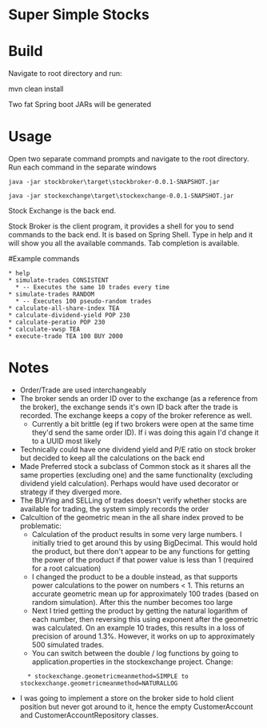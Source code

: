 # Super Simple Stocks

# Build

Navigate to root directory and run:

mvn clean install

Two fat Spring boot JARs will be generated

# Usage

Open two separate command prompts and navigate to the root directory. Run each command in the separate windows

```
java -jar stockbroker\target\stockbroker-0.0.1-SNAPSHOT.jar

java -jar stockexchange\target\stockexchange-0.0.1-SNAPSHOT.jar
```

Stock Exchange is the back end.

Stock Broker is the client program, it provides a shell for you to send commands to the back end. It is based on Spring Shell. Type in help and it will show you all the available commands. Tab completion is available.

#Example commands
```
* help
* simulate-trades CONSISTENT
  * -- Executes the same 10 trades every time
* simulate-trades RANDOM
  * -- Executes 100 pseudo-random trades
* calculate-all-share-index TEA
* calculate-dividend-yield POP 230
* calculate-peratio POP 230
* calculate-vwsp TEA
* execute-trade TEA 100 BUY 2000
```

# Notes

* Order/Trade are used interchangeably
* The broker sends an order ID over to the exchange (as a reference from the broker), the exchange sends it's own ID back after the trade is recorded. The exchange keeps a copy of the broker reference as well.
  * Currently a bit brittle (eg if two brokers were open at the same time they'd send the same order ID). If i was doing this again I'd change it to a UUID most likely
* Technically could have one dividend yield and P/E ratio on stock broker but decided to keep all the calculations on the back end
* Made Preferred stock a subclass of Common stock as it shares all the same properties (excluding one) and the same functionality (excluding dividend yield calculation). Perhaps would have used decorator or strategy if they diverged more.
* The BUYing and SELLing of trades doesn't verify whether stocks are available for trading, the system simply records the order
* Calcultion of the geometric mean in the all share index proved to be problematic: 
  * Calculation of the product results in some very large numbers. I initially tried to get around this by using BigDecimal. This would hold the product, but there don't appear to be any functions for getting the power of the product if that power value is less than 1 (required for a root calcuation)
  * I changed the product to be a double instead, as that supports power calculations to the power on numbers < 1. This returns an accurate geometric mean up for approximately 100 trades (based on random simulation). After this the number becomes too large 
  * Next I tried getting the product by getting the natural logarithm of each number, then reversing this using exponent after the geometric was calculated. On an example 10 trades, this results in a loss of precision of around 1.3%. However, it works on up to approximately 500 simulated trades.
  * You can switch between the double / log functions by going to application.properties in the stockexchange project. Change:
  ```
    * stockexchange.geometricmeanmethod=SIMPLE to stockexchange.geometricmeanmethod=NATURALLOG
    ```
- I was going to implement a store on the broker side to hold client position but never got around to it, hence the empty CustomerAccount and CustomerAccountRepository classes. 

